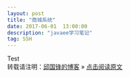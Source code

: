 ```yaml
---
layout: post
title: "商城系统"
date: 2017-06-01  13:00:00
description: "javaee学习笔记"
tag: SSH 
---
```

Test
<br />
转载请注明：[邱国锋的博客](http://qiuguofeng.com) » [点击阅读原文](http://qiuguofeng.com/2017/06/商城系统/)

